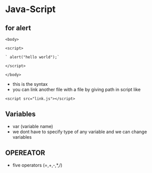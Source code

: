 # Java-Script
## for alert 
 `<body>` 

  `<script>`

    ` alert("hello world");`

   `</script>` 

`</body>`
- this is the syntax
- you can link another file with a file by giving path in script like

`<script src="link.js"></script>`
## Variables
- var (variable name)
- we dont have to specify type of any variable and we can change variables
## OPEREATOR
- five operators (=,+,-,*,/)